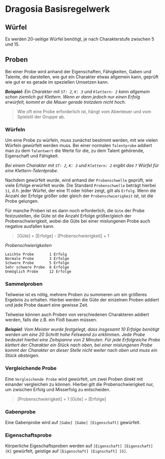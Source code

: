 # Dragosia Basisregelwerk

## Würfel

Es werden 20-seitige Würfel benötigt, je nach Charakterstufe zwischen 5 und 15.

## Proben

Bei einer Probe wird anhand der Eigenschaften, Fähigkeiten, Gaben und Talente,
die darstellen, wie gut ein Charakter etwas allgemein kann,
geprüft wie gut er es gerade im speziellen Umsetzen kann.

***Beispiel:**
Ein Charakter mit `ST: 2`, `K: 3` und `Klettern: 2` kann allgemein schon ziemlich gut Klettern.
Wenn er dann jedoch nur einen Erfolg erwürfelt, kommt er die Mauer gerade trotzdem nicht hoch.*

> Wie oft eine Probe erforderlich ist, hängt vom Abenteuer und vom Spielstil der Gruppe ab.


### Würfeln

Um eine Probe zu würfeln, muss zunächst bestimmt werden, mit wie vielen Würfeln gewürfelt werden muss.
Bei einer normalen `Talentprobe` addiert man zu dem `Talentwert` die Werte für die, zu dem Talent gehörende,
Eigenschaft und Fähigkeit.

*Bei einem Charakter mit `ST: 2`, `K: 3` und `Klettern: 2` ergibt das `7` Würfel für eine Klettern-Talentprobe.*

Nachdem gewürfelt wurde, wird anhand der `Probenschwelle` geprüft, wie viele Erfolge erwürfelt wurde.
Die Standard `Probenschwelle` beträgt hierbei `11`, d.h. jeder Würfel, der eine 11 oder höher zeigt, gilt als `Erfolg`.
Wenn die Anzahl der Erfolge größer oder gleich der `Probenschwierigkeit` ist, ist die Probe gelungen.

Für manche Proben ist es dann noch erforderlich, die `Güte` der Probe festzustellen,
die Güte ist die Anzahl Erfolge größer/gleich der Probenschwierigkeit, wobei die Güte bei einer mislungenen Probe auch negative ausfallen kann.

> [Güte] = [Erfolge] - [Probenschwierigkeit] + 1

*Probenschwierigkeiten*
```
Leichte Probe       1 Erfolg
Normale Probe       3 Erfolge
Schwere Probe       5 Erfolge
Sehr schwere Probe  8 Erfolge
Unmöglich Probe     12 Erfolge
```

### Sammelproben

Teilweise ist es nötig, mehrere Proben zu summieren um ein größeres Ergebnis zu erhalten.
Hierbei werden die Güte der einzelnen Proben addiert und jede Probe dauert eine gewisse Zeit.

Teilweise können auch Proben von verschiedenen Charakteren addiert werden, falls die z.B. ein Floß bauen müssen.

***Beispiel**:
Vom Meister wurde festgelegt, dass insgesamt 10 Erfolge benötigt werden um eine 20 Schritt hohe Felswand zu erklimmen.
Jede Probe bedeutet hierbei eine Zeitspanne von 2 Minuten. Für jede Erfolgreiche Probe klettert der Charakter ein Stück nach oben,
bei einer mislungenen Probe kommt der Charakter an dieser Stelle nicht weiter nach oben und muss ein Stück absteigen.*

### Vergleichende Probe

Eine `Vergleichende Probe` wird gewürfelt, um zwei Proben direkt mit einander vergleichen zu können.
Hierbei gilt die Probenschwierigkeit nur, um zwischen Erfolg und Misserfolg zu entscheiden.

> [Probenschwierigkeit] = 1
> [Güte] = [Erfolge]

### Gabenprobe

Eine Gabenprobe wird auf `[Gabe] [Gabe] [Eigenschaft]` gewürfelt.

### Eigenschaftsprobe

Körperliche Eigeschaftsproben werden auf `[Eigenschaft] [Eigenschaft] [K]` gewürfelt, geistige auf `[Eigenschaft] [Eignschaft] [G]`.

